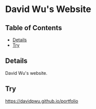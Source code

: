# David Wu's Website

## Table of Contents

* [Details](#details)
* [Try](#try)

## Details

David Wu's website.

## Try

<a href="https://davidpwu.github.io/portfolio">https://davidpwu.github.io/portfolio</a>